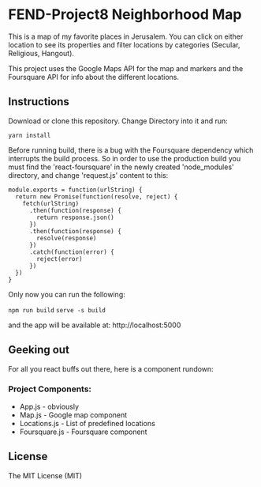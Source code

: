 # FEND-Project8 Neighborhood Map

This is a map of my favorite places in Jerusalem. You can click on either location to see its properties and filter locations by categories (Secular, Religious, Hangout).

This project uses the Google Maps API for the map and markers and the Foursquare API for info about the different locations.

## Instructions

Download or clone this repository. Change Directory into it and run:

`yarn install`

Before running build, there is a bug with the Foursquare dependency which interrupts the build process. So in order to use the production build you must find the 'react-foursquare' in the newly created 'node_modules' directory, and change 'request.js' content to this:

```
module.exports = function(urlString) {
  return new Promise(function(resolve, reject) {
    fetch(urlString)
      .then(function(response) {
        return response.json()
      })
      .then(function(response) {
        resolve(response)
      })
      .catch(function(error) {
        reject(error)
      })
  })
}
```

Only now you can run the following:

`npm run build`
`serve -s build`

and the app will be available at: http://localhost:5000

## Geeking out

For all you react buffs out there, here  is a component rundown:

### Project Components:
* App.js - obviously
* Map.js - Google map component
* Locations.js - List of predefined locations
* Foursquare.js - Foursquare component

## License
The MIT License (MIT)
